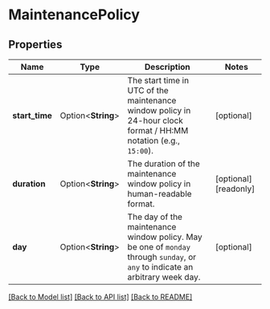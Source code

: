 # MaintenancePolicy

## Properties

Name | Type | Description | Notes
------------ | ------------- | ------------- | -------------
**start_time** | Option<**String**> | The start time in UTC of the maintenance window policy in 24-hour clock format / HH:MM notation (e.g., `15:00`). | [optional]
**duration** | Option<**String**> | The duration of the maintenance window policy in human-readable format. | [optional][readonly]
**day** | Option<**String**> | The day of the maintenance window policy. May be one of `monday` through `sunday`, or `any` to indicate an arbitrary week day. | [optional]

[[Back to Model list]](../README.md#documentation-for-models) [[Back to API list]](../README.md#documentation-for-api-endpoints) [[Back to README]](../README.md)


